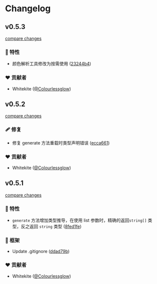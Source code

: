 # Changelog


## v0.5.3

[compare changes](https://github.com/vrx-arco/theme-colors/compare/v0.5.2...v0.5.3)

### 🚀 特性

- 颜色解析工具修改为按需使用 ([23244b4](https://github.com/vrx-arco/theme-colors/commit/23244b4))

### ❤️ 贡献者

- Whitekite ([@Colourlessglow](http://github.com/Colourlessglow))

## v0.5.2

[compare changes](https://github.com/vrx-arco/theme-colors/compare/v0.5.1...v0.5.2)

### 🩹 修复

- 修复 generate 方法重载时类型声明错误 ([ecca661](https://github.com/vrx-arco/theme-colors/commit/ecca661))

### ❤️ 贡献者

- Whitekite ([@Colourlessglow](http://github.com/Colourlessglow))

## v0.5.1

[compare changes](https://github.com/vrx-arco/theme-colors/compare/v0.5.0...v0.5.1)

### 🚀 特性

- `generate` 方法增加类型推导，在使用 list 参数时，精确的返回`string[]` 类型，反之返回 `string` 类型 ([8fed1fe](https://github.com/vrx-arco/theme-colors/commit/8fed1fe))

### 🏡 框架

- Update .gitignore ([ddad79b](https://github.com/vrx-arco/theme-colors/commit/ddad79b))

### ❤️ 贡献者

- Whitekite ([@Colourlessglow](http://github.com/Colourlessglow))

